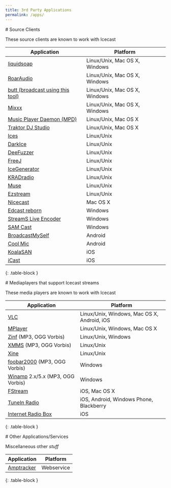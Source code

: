 ```yaml
---
title: 3rd Party Applications
permalink: /apps/
---
```

<div class="article" id="source-clients" markdown="1">
# Source Clients

These source clients are known to work with Icecast

|Application                                  |Platform                     |
|---------------------------------------------|-----------------------------|
|[liquidsoap][liquidsoap]                     |Linux/Unix, Mac OS X, Windows|
|[RoarAudio][roaraudio]                       |Linux/Unix, Mac OS X, Windows|
|[butt (broadcast using this tool)][butt]     |Linux/Unix, Mac OS X, Windows|
|[Mixxx][mixxx]                               |Linux/Unix, Mac OS X, Windows|
|[Music Player Daemon (MPD)][mpd]             |Linux/Unix, Mac OS X         |
|[Traktor DJ Studio][traktor-dj-studio]       |Linux/Unix, Mac OS X         |
|[Ices][ices]                                 |Linux/Unix                   |
|[DarkIce][darkice]                           |Linux/Unix                   |
|[DeeFuzzer][deefuzzer]                       |Linux/Unix                   |
|[FreeJ][freej]                               |Linux/Unix                   |
|[IceGenerator][icegenerator]                 |Linux/Unix                   |
|[KRADradio][kradradio]                       |Linux/Unix                   |
|[Muse][muse]                                 |Linux/Unix                   |
|[Ezstream][ezstream]                         |Linux/Unix                   |
|[Nicecast][nicecast]                         |Mac OS X                     |
|[Edcast reborn][edcast-reborn]               |Windows                      |
|[StreamS Live Encoder][streams-live-encoder] |Windows                      |
|[SAM Cast][sam-cast]                         |Windows                      |
|[BroadcastMySelf][broadcastmyself]           |Android                      |
|[Cool Mic][coolmic]                          |Android                      |
|[KoalaSAN][koalasan]                         |iOS                          |
|[iCast][icast]                               |iOS                          |
{: .table-block }

[butt]: http://butt.sourceforge.net/
[coolmic]: http://coolmic.net
[darkice]: https://code.google.com/p/darkice/
[deefuzzer]: https://pypi.python.org/pypi/DeeFuzzer/
[edcast-reborn]: http://code.google.com/p/edcast-reborn/
[ezstream]: http://www.icecast.org/ezstream.php
[freej]: http://freej.org
[icast]: http://icast.anthonymyatt.net/
[icegenerator]: http://sourceforge.net/projects/icegenerator/
[ices]: http://www.icecast.org/ices.php
[kradradio]: http://kradradio.com/
[liquidsoap]: http://liquidsoap.fm/
[mixxx]: http://mixxx.org/
[muse]: http://muse.dyne.org/
[mpd]: http://www.musicpd.org/
[nicecast]: http://www.rogueamoeba.com/nicecast/
[streams-live-encoder]: https://www.indexcom.com/products/encoder/
[roaraudio]: http://roaraudio.keep-cool.org/roaraudio.html
[sam-cast]: http://spacial.com/sam-cast
[traktor-dj-studio]: http://www.native-instruments.com/en/traktor/
[broadcastmyself]: http://novastreamapps.blogspot.fr
[koalasan]: http://koalasan.net

</div>

<div class="article" id="players" markdown="1">
# Mediaplayers that support Icecast streams

These media players are known to work with Icecast

|Application                                |Platform                                       |
|-------------------------------------------|-----------------------------------------------|
|[VLC][vlc]                                 |Linux/Unix, Windows, Mac OS X, Android, iOS    |
|[MPlayer][mplayer]                         |Linux/Unix, Windows, Mac OS X                  |
|[Zinf][zinf] (MP3, OGG Vorbis)             |Linux/Unix, Windows                            |
|[XMMS][xmms] (MP3, OGG Vorbis)             |Linux/Unix                                     |
|[Xine][xine]                               |Linux/Unix                                     |
|[foobar2000][foobar2000] (MP3, OGG Vorbis) |Windows                                        |
|[Winamp][winamp] 2.x/5.x (MP3, OGG Vorbis) |Windows                                        |
|[FStream][fstream]                         |iOS, Mac OS X                                  |
|[TuneIn Radio][tunein-radio]               |iOS, Android, Windows Phone, Blackberry        |
|[Internet Radio Box][internet-radio-box]   |iOS                                            |
{: .table-block }

[foobar2000]: http://www.foobar2000.org/
[winamp]: http://www.winamp.com/
[xmms]: http://www.xmms.org/
[zinf]: http://zinf.sourceforge.net/
[mplayer]: http://www.mplayerhq.hu/
[xine]: http://www.xine-project.org/
[vlc]: http://www.videolan.org/vlc/
[fstream]: http://www.sourcemac.com/?page=fstream
[tunein-radio]: http://tunein.com/get-tunein/
[internet-radio-box]: http://www.eingrad.com/products/internet-radio-box/

</div>

<div class="article" id="misc" markdown="1">
# Other Applications/Services

Miscellaneous other _stuff_

|Application                                |Platform                                       |
|-------------------------------------------|-----------------------------------------------|
|[Amptracker][amptracker]                   |Webservice                                     |
{: .table-block }

[amptracker]: http://amptracker.com/

</div>

